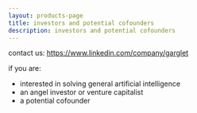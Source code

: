 ```yaml
---
layout: products-page
title: investors and potential cofounders
description: investors and potential cofounders
---
```

contact us: https://www.linkedin.com/company/garglet

if you are: 
- interested in solving general artificial intelligence 
- an angel investor or venture capitalist
- a potential cofounder 


